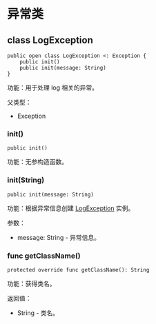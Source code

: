 # 异常类

## class LogException

```cangjie
public open class LogException <: Exception {
    public init()
    public init(message: String)
}
```

功能：用于处理 log 相关的异常。

父类型：

- Exception

### init()

```cangjie
public init()
```

功能：无参构造函数。

### init(String)

```cangjie
public init(message: String)
```

功能：根据异常信息创建 [LogException](log_package_exceptions.md#class-logexception) 实例。

参数：

- message: String - 异常信息。

### func getClassName()

```cangjie
protected override func getClassName(): String
```

功能：获得类名。

返回值：

- String - 类名。
